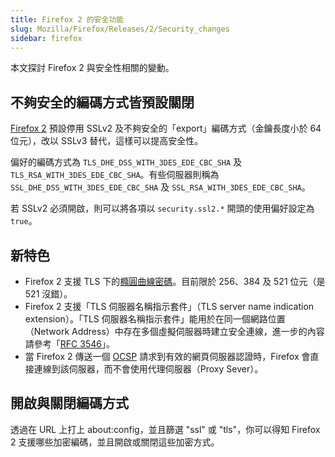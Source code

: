 ```yaml
---
title: Firefox 2 的安全功能
slug: Mozilla/Firefox/Releases/2/Security_changes
sidebar: firefox
---
```


本文探討 Firefox 2 與安全性相關的變動。

## 不夠安全的編碼方式皆預設關閉

[Firefox 2](zh_tw/Firefox_2) 預設停用 SSLv2 及不夠安全的「export」編碼方式（金鑰長度小於 64 位元），改以 SSLv3 替代，這樣可以提高安全性。

偏好的編碼方式為 `TLS_DHE_DSS_WITH_3DES_EDE_CBC_SHA` 及 `TLS_RSA_WITH_3DES_EDE_CBC_SHA`。有些伺服器則稱為 `SSL_DHE_DSS_WITH_3DES_EDE_CBC_SHA` 及 `SSL_RSA_WITH_3DES_EDE_CBC_SHA`。

若 SSLv2 必須開啟，則可以將各項以 `security.ssl2.*` 開頭的使用偏好設定為 `true`。

## 新特色

- Firefox 2 支援 TLS 下的[橢圓曲線密碼](http://zh.wikipedia.org/wiki/%E6%A4%AD%E5%9C%86%E6%9B%B2%E7%BA%BF%E5%AF%86%E7%A0%81%E5%AD%A6)。目前限於 256、384 及 521 位元（是 521 沒錯）。
- Firefox 2 支援「TLS 伺服器名稱指示套件」（TLS server name indication extension）。「TLS 伺服器名稱指示套件」能用於在同一個網路位置（Network Address）中存在多個虛擬伺服器時建立安全連線，進一步的內容請參考「[RFC 3546](https://tools.ietf.org/html/rfc3546)」。
- 當 Firefox 2 傳送一個 [OCSP](http://en.wikipedia.org/wiki/Ocsp) 請求到有效的網頁伺服器認證時，Firefox 會直接連線到該伺服器，而不會使用代理伺服器（Proxy Sever）。

## 開啟與關閉編碼方式

透過在 URL 上打上 about:config，並且篩選 "ssl" 或 "tls"，你可以得知 Firefox 2 支援哪些加密編碼，並且開啟或關閉這些加密方式。
